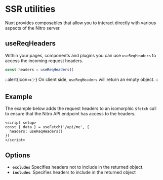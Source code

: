 # SSR utilities

Nuxt provides composables that allow you to interact directly with various aspects of the Nitro server.

## useReqHeaders

Within your pages, components and plugins you can use `useReqHeaders` to access the incoming request headers.

```js
const headers = useReqHeaders()
```

::alert{icon=👉}
On client side, `useReqHeaders` will return an empty object.
::

## Example

The example below adds the request headers to an isomorphic `$fetch` call to ensure that the Nitro API endpoint has access to the headers.

```vue
<script setup>
const { data } = useFetch('/api/me', {
  headers: useReqHeaders()
})
</script>
```

## Options

- **`excludes`** Specifies headers not to include in the returned object.
- **`includes`**: Specifies headers to include in the returned object
